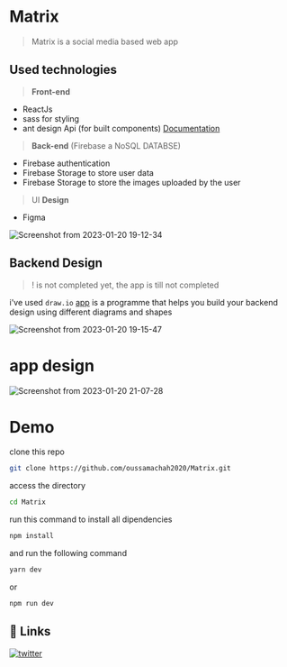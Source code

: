# Matrix

> Matrix is a social media based web app

## Used technologies

> **Front-end**

- ReactJs
- sass for styling
- ant design Api (for built components) [Documentation](https://ant.design/)

> **Back-end** (Firebase a NoSQL DATABSE)

- Firebase authentication
- Firebase Storage to store user data
- Firebase Storage to store the images uploaded by the user

> UI **Design**
- Figma

![Screenshot from 2023-01-20 19-12-34](https://user-images.githubusercontent.com/72669865/213777172-8d784e76-45b3-49c4-8225-94d1d1ba3ba2.png)

## Backend Design

> ! is not completed yet, the app is till not completed

i've used `draw.io` [app](https://app.diagrams.net/) is a programme that helps you build your backend design using different diagrams and shapes

![Screenshot from 2023-01-20 19-15-47](https://user-images.githubusercontent.com/72669865/213777110-eba9db29-3de9-4dfd-ae8f-83065964d0d6.png)

# app design 

![Screenshot from 2023-01-20 21-07-28](https://user-images.githubusercontent.com/72669865/213796219-0ad91378-b404-4503-a14e-22deee08b2bb.png)

# Demo

clone this repo
``` bash
git clone https://github.com/oussamachah2020/Matrix.git  
```

access the directory
```bash 
cd Matrix 
```
run this command to install all dipendencies
```bash
npm install
```

and run the following command
```bash 
yarn dev
```
or

```bash
npm run dev
```

## 🔗 Links

[![twitter](https://img.shields.io/badge/twitter-1DA1F2?style=for-the-badge&logo=twitter&logoColor=white)](https://twitter.com/OussamaChahidi6)
